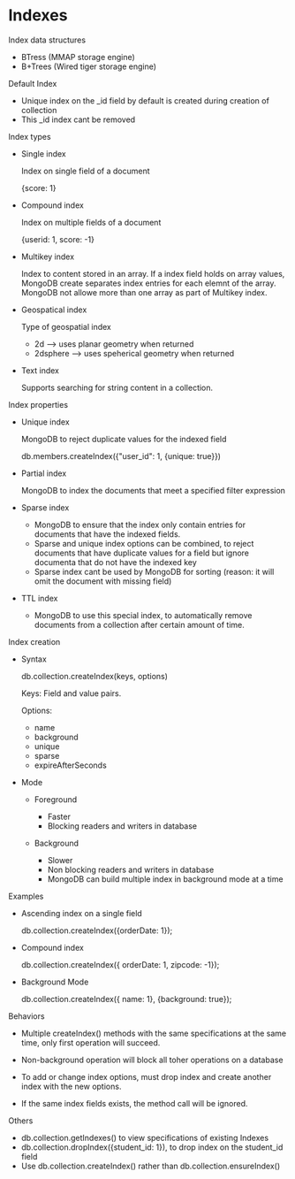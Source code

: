 # Indexes

Index data structures

- BTress (MMAP storage engine)
- B+Trees (Wired tiger storage engine)

Default Index

- Unique index on the _id field by default is created during creation of collection
- This _id index cant be removed

Index types

- Single index
    
    Index on single field of a document

    {score: 1}

- Compound index

    Index on multiple fields of a document

    {userid: 1, score: -1}

- Multikey index

    Index to content stored in an array. If a index field holds on array values, MongoDB create separates index entries for each elemnt of the array.
    MongoDB not allowe more than one array as part of Multikey index.

- Geospatical index

    Type of geospatial index

    - 2d --> uses planar geometry when returned
    - 2dsphere --> uses speherical geometry when returned

- Text index

    Supports searching for string content in a collection.


Index properties


- Unique index

    MongoDB to reject duplicate values for the indexed field

    db.members.createIndex({"user_id": 1, {unique: true}})

- Partial index

    MongoDB to index the documents that meet a specified filter expression

- Sparse index

    - MongoDB to ensure that the index only contain entries for documents that have the indexed fields.
    - Sparse and unique index options can be combined, to reject documents that have duplicate values for a field but ignore documenta that do not have the indexed key
    - Sparse index cant be used by MongoDB for sorting (reason: it will omit the document with missing field)

- TTL index
    - MongoDB to use this special index, to automatically remove documents from a collection after certain amount of time.


Index creation

- Syntax

    db.collection.createIndex(keys, options)

    Keys: Field and value pairs. 

    Options:

    - name
    - background
    - unique
    - sparse
    - expireAfterSeconds

- Mode

    - Foreground

        - Faster
        - Blocking readers and writers in database

    - Background

        - Slower
        - Non blocking readers and writers in database
        - MongoDB can build multiple index in background mode at a time

Examples
- Ascending index on a single field

    db.collection.createIndex({orderDate: 1});

- Compound index

    db.collection.createIndex({ orderDate: 1, zipcode: -1});

- Background Mode

    db.collection.createIndex({ name: 1}, {background: true});


Behaviors

- Multiple createIndex() methods with the same specifications at the same time, only first operation will succeed.

- Non-background operation will block all toher operations on a database

- To add or change index options, must drop index and create another index with the new options. 

- If the same index fields exists, the method call will be ignored.


Others

- db.collection.getIndexes() to view specifications of existing Indexes
- db.collection.dropIndex({student_id: 1}), to drop index on the student_id field
- Use db.collection.createIndex() rather than db.collection.ensureIndex()


    
